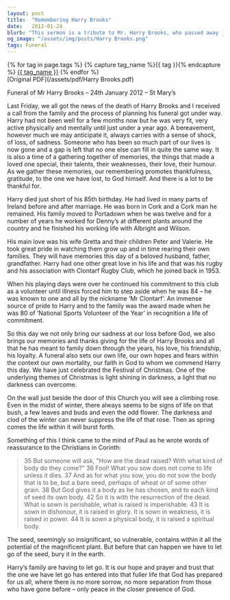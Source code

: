 ```yaml
---
layout: post
title:  "Remembering Harry Brooks"
date:   2012-01-24
blurb: "This sermon is a tribute to Mr. Harry Brooks, who passed away just short of his 85th birthday. It reflects on his life, his love for his family, and his passion for rugby. The sermon also discusses the concept of mortality and the hope of resurrection, drawing parallels with the life cycle of a seed."
og_image: "/assets/img/posts/Harry Brooks.png"
tags: Funeral
---    
```

<div class="tag-pills">
  {% for tag in page.tags %}
    {% capture tag_name %}{{ tag }}{% endcapture %}
    <a href="{{ site.baseurl }}/tag/{{ tag_name | slugify }}" class="tag-pill">{{ tag_name }}</a>
  {% endfor %}
</div>
[Original PDF](/assets/pdf/Harry Brooks.pdf)

Funeral of Mr Harry Brooks – 24th January 2012 – St Mary’s

Last Friday, we all got the news of the death of Harry Brooks and I received a call from the family and the process of planning his funeral got under way. Harry had not been well for a few months now but he was very fit, very active physically and mentally until just under a year ago. A bereavement, however much we may anticipate it, always carries with a sense of shock, of loss, of sadness. Someone who has been so much part of our lives is now gone and a gap is left that no one else can fill in quite the same way. It is also a time of a gathering together of memories, the things that made a loved one special, their talents, their weaknesses, their love, their humour. As we gather these memories, our remembering promotes thankfulness, gratitude, to the one we have lost, to God himself. And there is a lot to be thankful for.

Harry died just short of his 85th birthday. He had lived in many parts of Ireland before and after marriage. He was born in Cork and a Cork man he remained. His family moved to Portadown when he was twelve and for a number of years he worked for Denny’s at different plants around the country and he finished his working life with Albright and Wilson.

His main love was his wife Gretta and their children Peter and Valerie. He took great pride in watching them grow up and in time rearing their own families. They will have memories this day of a beloved husband, father, grandfather. Harry had one other great love in his life and that was his rugby and his association with Clontarf Rugby Club, which he joined back in 1953.

When his playing days were over he continued his commitment to this club as a volunteer until illness forced him to step aside when he was 84 – he was known to one and all by the nickname ‘Mr Clontarf’. An immense source of pride to Harry and to the family was the award made when he was 80 of ‘National Sports Volunteer of the Year’ in recognition a life of commitment.

So this day we not only bring our sadness at our loss before God, we also brings our memories and thanks giving for the life of Harry Brooks and all that he has meant to family down through the years, his love, his friendship, his loyalty. A funeral also sets our own life, our own hopes and fears within the context our own mortality, our faith in God to whom we commend Harry this day. We have just celebrated the Festival of Christmas. One of the underlying themes of Christmas is light shining in darkness, a light that no darkness can overcome.

On the wall just beside the door of this Church you will see a climbing rose. Even in the midst of winter, there always seems to be signs of life on that bush, a few leaves and buds and even the odd flower. The darkness and clod of the winter can never suppress the life of that rose. Then as spring comes the life within it will burst forth.

Something of this I think came to the mind of Paul as he wrote words of reassurance to the Christians in Corinth:

> 35 But someone will ask, "How are the dead raised? With what kind of body do they come?" 36 Fool! What you sow does not come to life unless it dies. 37 And as for what you sow, you do not sow the body that is to be, but a bare seed, perhaps of wheat or of some other grain. 38 But God gives it a body as he has chosen, and to each kind of seed its own body.
> 42 So it is with the resurrection of the dead. What is sown is perishable, what is raised is imperishable. 43 It is sown in dishonour, it is raised in glory. It is sown in weakness, it is raised in power. 44 It is sown a physical body, it is raised a spiritual body.

The seed, seemingly so insignificant, so vulnerable, contains within it all the potential of the magnificent plant. But before that can happen we have to let go of the seed, bury it in the earth.

Harry’s family are having to let go. It is our hope and prayer and trust that the one we have let go has entered into that fuller life that God has prepared for us all, where there is no more sorrow, no more separation from those who have gone before – only peace in the closer presence of God.
